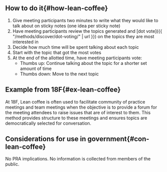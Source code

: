 ## How to do it{#how-lean-coffee}

1. Give meeting participants two minutes to write what they would like to talk about on sticky notes (one idea per sticky note)
1. Have meeting participants review the topics generated and [dot vote]({{ "/methods/discover/dot-voting/" | url }}) on the topics they are most interested in
1. Decide how much time will be spent talking about each topic
1. Start with the topic that got the most votes
1. At the end of the allotted time, have meeting participants vote:
    - Thumbs up: Continue talking about the topic for a shorter set amount of time
    - Thumbs down: Move to the next topic

<section class="method--section method--section--18f-example" markdown="1" >

## Example from 18F{#ex-lean-coffee}

At 18F, Lean coffee is often used to facilitate community of practice meetings and team meetings when the objective is to provide a forum for the meeting attendees to raise issues that are of interest to them. This method provides structure to these meetings and ensures topics are democratically selected for conversation.

</section>

<section class="method--section method--section--government-considerations" markdown="1" >

## Considerations for use in government{#con-lean-coffee}

No PRA implications. No information is collected from members of the public.

</section>
